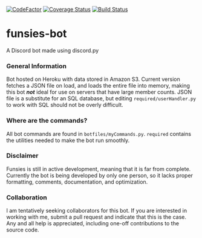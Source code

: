 [![CodeFactor](https://www.codefactor.io/repository/github/padkinsdev/funsies-bot/badge)](https://www.codefactor.io/repository/github/padkinsdev/funsies-bot)
[![Coverage Status](https://coveralls.io/repos/github/padkinsdev/funsies-bot/badge.svg?branch=master)](https://coveralls.io/github/padkinsdev/funsies-bot?branch=master)
[![Build Status](https://travis-ci.org/padkinsdev/funsies-bot.svg?branch=master)](https://travis-ci.org/padkinsdev/funsies-bot)

# funsies-bot
A Discord bot made using discord.py

### General Information
Bot hosted on Heroku with data stored in Amazon S3. Current version fetches a JSON file on load, and loads the entire file into memory, making this bot __*not*__ ideal for use on servers that have large member counts. JSON file is a substitute for an SQL database, but editing `required/userHandler.py` to work with SQL should not be overly difficult.

### Where are the commands?
All bot commands are found in `botfiles/myCommands.py`. `required` contains the utilities needed to make the bot run smoothly.

### Disclaimer
Funsies is still in active development, meaning that it is far from complete. Currently the bot is being developed by only one person, so it lacks proper formatting, comments, documentation, and optimization.

### Collaboration
I am tentatively seeking collaborators for this bot. If you are interested in working with me, submit a pull request and indicate that this is the case. Any and all help is appreciated, including one-off contributions to the source code.
